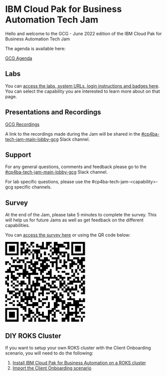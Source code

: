 # IBM Cloud Pak for Business Automation Tech Jam

Hello and welcome to the GCG - June 2022 edition of the IBM Cloud Pak for Business Automation Tech Jam

The agenda is available here:

 [GCG Agenda](https://github.com/IBM/cp4ba-tech-jam/blob/main/Presentations%20%26%20Recordings/APAC/August%202022/%5BCP4BA%20Tech%20Jam%202022.08.09%5D%20GCG%20Agenda.pdf) 
 
<!--
| [APAC Agenda](/Presentations%20%26%20Recordings/APAC/June%202022/%5BCP4BA%20Tech%20Jam%202022.06.28%5D%20APAC%20Agenda.pdf) | [EMEA Agenda](/Presentations%20%26%20Recordings/EMEA/June%202022/%5BCP4BA%20Tech%20Jam%202022.06.28%5D%20EMEA%20Agenda.pdf) | [Americas Agenda](/Presentations%20%26%20Recordings/Americas/June%202022/%5BCP4BA%20Tech%20Jam%202022.06.28%5D%20Americas%20Agenda.pdf) |
| ------------------------------------------------------------ | ------------------------------------------------------------ | ------------------------------------------------------------ |
-->

## Labs

You can [access the labs, system URLs, login instructions and badges here](/Labs.md). You can select the capability you are interested to learn more about on that page.

## Presentations and Recordings

[GCG Recordings](https://github.com/IBM/cp4ba-tech-jam/tree/main/Presentations%20%26%20Recordings/APAC/August%202022) 
<!--
| [APAC Recordings](https://github.com/IBM/cp4ba-tech-jam/tree/main/Presentations%20%26%20Recordings/APAC/June%202022) | [EMEA Recordings](https://github.com/IBM/cp4ba-tech-jam/tree/main/Presentations%20%26%20Recordings/EMEA/June%202022) | [Americas Recordings](https://github.com/IBM/cp4ba-tech-jam/tree/main/Presentations%20%26%20Recordings/Americas/June%202022) |
| ------------------------------------------------------------ | ------------------------------------------------------------ | ------------------------------------------------------------ |
-->

A link to the recordings made during the Jam will be shared in the [#cp4ba-tech-jam-main-lobby-gcg](https://ibm-cloudpak-partners.slack.com/archives/C03R5HCUK3Q) Slack channel.

## Support

For any general questions, comments and feedback please go to the [#cp4ba-tech-jam-main-lobby-gcg](https://ibm-cloudpak-partners.slack.com/archives/C03R5HCUK3Q) Slack channel.

For lab specific questions, please use the #cp4ba-tech-jam-\<capability\>-gcg specific channels.  

## Survey

At the end of the Jam, please take 5 minutes to complete the survey. This will help us for future Jams as well as get feedback on the different capabilities.

You can [access the survey here](https://www.surveymonkey.com/r/CP4BATechJam2022) or using the QR code below:

![Survey QR Code](survey-qrcode.png)

## DIY ROKS Cluster

If you want to setup your own ROKS cluster with the Client Onboarding scenario, you will need to do the following:

1. [Install IBM Cloud Pak for Business Automation on a ROKS cluster](https://github.com/IBM/cp4ba-rapid-deployment)
2. [Import the Client Onboarding scenario](https://github.com/IBM/cp4ba-client-onboarding-scenario)

